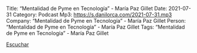 Title: “Mentalidad de Pyme en Tecnología” - María Paz Gillet
Date: 2021-07-31
Category: Podcast
Mp3: https://s.danilorca.com/2021-07-31.mp3
Company: “Mentalidad de Pyme en Tecnología” - María Paz Gillet
Person: “Mentalidad de Pyme en Tecnología” - María Paz Gillet
Tags: “Mentalidad de Pyme en Tecnología” - María Paz Gillet

<a href="https://s.danilorca.com/2021-07-31.mp3" type="audio/mpeg">
Escuchar
</a>
